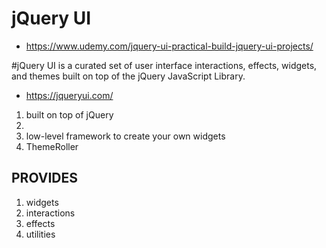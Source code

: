
# jQuery UI
* https://www.udemy.com/jquery-ui-practical-build-jquery-ui-projects/


#jQuery UI is a curated set of user interface interactions, effects, widgets, and themes built on top of the jQuery JavaScript Library.
* https://jqueryui.com/

1. built on top of jQuery
2.
3. low-level framework to create your own widgets
4. ThemeRoller

## PROVIDES

1. widgets
2. interactions
3. effects
4. utilities
